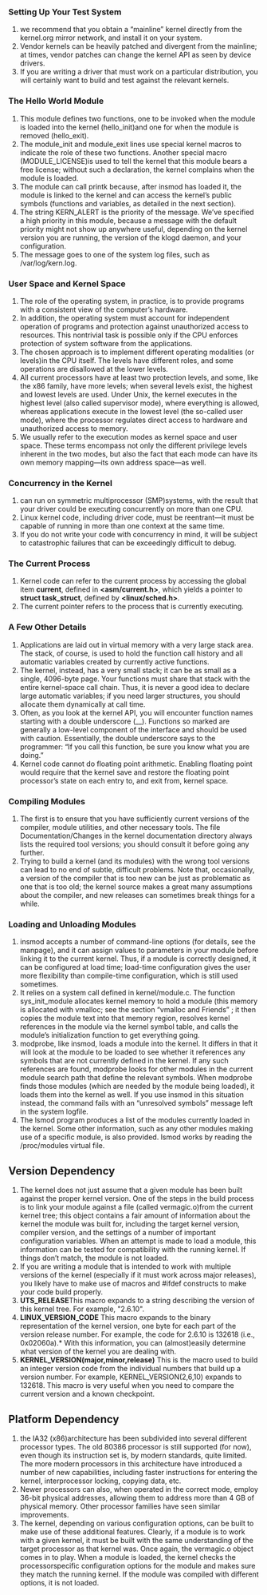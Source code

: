 ### Setting Up Your Test System

1. we recommend that you obtain a “mainline” kernel directly from the kernel.org mirror network, and install it on your system.
2. Vendor kernels can be heavily patched and divergent from the mainline; at times, vendor patches can change the kernel API as seen by device drivers. 
3. If you are writing a driver that must work on a particular distribution, you will certainly want to build and test against the relevant kernels.

### The Hello World Module

1. This module defines two functions, one to be invoked when the module is loaded into the kernel (hello_init)and one for when the module is removed (hello_exit). 
2. The module_init and module_exit lines use special kernel macros to indicate the role of these two functions. Another special macro (MODULE_LICENSE)is used to tell the kernel that this module bears a free license; without such a declaration, the kernel complains when the  module is loaded.
3. The module can call printk because, after insmod has loaded it, the module is linked to the kernel and can access the kernel’s public symbols (functions and variables, as detailed in the next section). 
4.  The string KERN_ALERT is the priority of the message. We’ve specified a high priority in this module, because a message with the default priority might not show up anywhere useful, depending on the kernel version you are running, the version of the klogd daemon, and your configuration.
5. The message goes to one of the system log files, such as /var/log/kern.log.

### User Space and Kernel Space
1. The role of the operating system, in practice, is to provide programs with a consistent view of the computer’s hardware. 
2. In addition, the operating system must account for independent operation of programs and protection against unauthorized
access to resources. This nontrivial task is possible only if the CPU enforces protection of system software from the applications.
3. The chosen approach is to implement different operating modalities (or levels)in the CPU itself. The levels have different roles, and some operations are disallowed at the lower levels.
4. All current processors have at least two protection levels, and some, like the x86 family, have more levels; when several levels exist, the highest and lowest levels are used. Under Unix, the kernel executes in the highest level (also called supervisor
mode), where everything is allowed, whereas applications execute in the lowest level (the so-called user mode), where the processor regulates direct access to hardware and unauthorized access to memory.
5. We usually refer to the execution modes as kernel space and user space. These terms encompass not only the different privilege levels inherent in the two modes, but also the fact that each mode can have its own memory mapping—its own address space—as well.

### Concurrency in the Kernel
1. can run on symmetric multiprocessor (SMP)systems, with the result that your driver could be executing concurrently on more than one CPU. 
2. Linux kernel code, including driver code, must be reentrant—it must be capable of running in more than one context at the same time.
3.  If you do not write your code with concurrency in mind, it will be subject to catastrophic failures that can be exceedingly difficult to debug.

### The Current Process
1.  Kernel code can refer to the current process by accessing the global item **current**, defined in **<asm/current.h>**, which yields a pointer to **struct task_struct**, defined by **<linux/sched.h>**.
2. The current pointer refers to the process that is currently executing.

### A Few Other Details
1. Applications are laid out in virtual memory with a very large stack area. The stack, of course, is used to hold the function call history and all automatic variables created by currently active functions.
2. The kernel, instead, has a very small stack; it can be as small as a single, 4096-byte page. Your functions must share that stack with the entire kernel-space call chain. Thus, it is never a good idea to declare large automatic variables; if you need larger structures, you should allocate them dynamically at call time.
3. Often, as you look at the kernel API, you will encounter function names starting with a double underscore (\__). Functions so marked are generally a low-level component of the interface and should be used with caution. Essentially, the double underscore says to the programmer: “If you call this function, be sure you know what you are doing.”
4. Kernel code cannot do floating point arithmetic. Enabling floating point would require that the kernel save and restore the floating point processor’s state on each entry to, and exit from, kernel space.

### Compiling Modules
1. The first is to ensure that you have sufficiently current versions of the compiler, module utilities, and other necessary tools. The file Documentation/Changes in the kernel documentation directory always lists the required tool versions; you
should consult it before going any further.
2. Trying to build a kernel (and its modules) with the wrong tool versions can lead to no end of subtle, difficult problems. Note
that, occasionally, a version of the compiler that is too new can be just as problematic as one that is too old; the kernel source makes a great many assumptions about the compiler, and new releases can sometimes break things for a while.

### Loading and Unloading Modules
1. insmod accepts a number of command-line options (for details, see the manpage), and it can assign values to parameters in your module
before linking it to the current kernel. Thus, if a module is correctly designed, it can be configured at load time; load-time configuration gives the user more flexibility than compile-time configuration, which is still used sometimes.
2. It relies on a system call defined in kernel/module.c. The function sys_init_module allocates kernel memory to hold a module (this memory is allocated with vmalloc; see the section “vmalloc and Friends” ; it then copies the module text into that memory region, resolves kernel references in the module via the kernel symbol table, and calls the module’s initialization function to get everything going.
3. modprobe, like insmod, loads a module into the kernel. It differs in that it will look at the module to be loaded to see
whether it references any symbols that are not currently defined in the kernel. If any such references are found, modprobe looks for other modules in the current module search path that define the relevant symbols. When modprobe finds those modules (which are needed by the module being loaded), it loads them into the kernel as well. If you use insmod in this situation instead, the command fails with an “unresolved symbols” message left in the system logfile. 
4. The lsmod program produces a list of the modules currently loaded in the kernel. Some other information, such as any other modules making use of a specific module, is also provided. lsmod works by reading the /proc/modules virtual file.

## Version Dependency
1. The kernel does not just assume that a given module has been built against the proper kernel version. One of the steps in the build process is to link your module against a file (called vermagic.o)from the current kernel tree; this object contains a fair amount of information about the kernel the module was built for, including the target kernel version, compiler version, and the settings of a number of important configuration variables. When an attempt is made to load a module, this information can be tested for compatibility with the running kernel. If things don’t match, the module is not loaded.
2. If you are writing a module that is intended to work with multiple versions of the kernel (especially if it must work across major releases), you likely have to make use of macros and #ifdef constructs to make your code build properly.
3. **UTS_RELEASE**This macro expands to a string describing the version of this kernel tree. For
example, "2.6.10".
4. **LINUX_VERSION_CODE** This macro expands to the binary representation of the kernel version, one byte for each part of the version release number. For example, the code for 2.6.10 is 132618 (i.e., 0x02060a).* With this information, you can (almost)easily determine what version of the kernel you are dealing with.
5. **KERNEL_VERSION(major,minor,release)** This is the macro used to build an integer version code from the individual numbers that build up a version number. For example, KERNEL_VERSION(2,6,10) expands to 132618. This macro is very useful when you need to compare the
current version and a known checkpoint.

## Platform Dependency
1. the IA32 (x86)architecture has been subdivided into several different processor types. The old 80386 processor is still supported (for now), even though its instruction set is, by modern standards, quite limited. The more modern processors in this architecture have introduced a number of new capabilities, including faster instructions for entering the kernel, interprocessor locking, copying data, etc.
2. Newer processors can also, when operated in the correct mode, employ 36-bit physical addresses, allowing them to address more than 4 GB of physical memory. Other processor families have seen similar improvements.
3. The kernel, depending on various configuration options, can be built to make use of these additional features. Clearly, if a module is to work with a given kernel, it must be built with the same understanding of the target processor as that kernel was. Once again, the vermagic.o object comes in to play. When a module is loaded, the kernel checks the processorspecific configuration options for the module and makes sure they match the running kernel. If the module was compiled with different options, it is not loaded.
